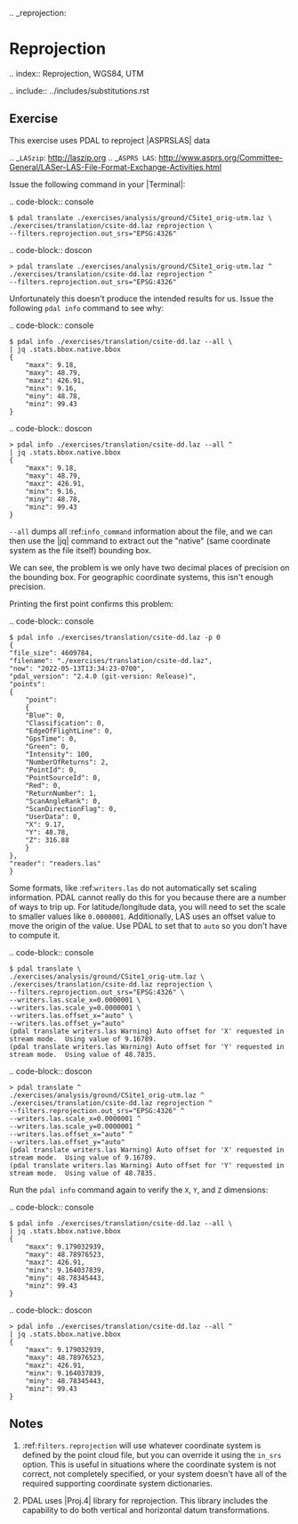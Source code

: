 .. _reprojection:

Reprojection
================================================================================

.. index:: Reprojection, WGS84, UTM

.. include:: ../includes/substitutions.rst

Exercise
--------------------------------------------------------------------------------

This exercise uses PDAL to reproject |ASPRSLAS| data

.. _`LASzip`: http://laszip.org
.. _`ASPRS LAS`: http://www.asprs.org/Committee-General/LASer-LAS-File-Format-Exchange-Activities.html

Issue the following command in your |Terminal|:

.. code-block:: console

    $ pdal translate ./exercises/analysis/ground/CSite1_orig-utm.laz \
    ./exercises/translation/csite-dd.laz reprojection \
    --filters.reprojection.out_srs="EPSG:4326"

.. code-block:: doscon

    > pdal translate ./exercises/analysis/ground/CSite1_orig-utm.laz ^
    ./exercises/translation/csite-dd.laz reprojection ^
    --filters.reprojection.out_srs="EPSG:4326"

Unfortunately this doesn't produce the intended results for us. Issue the
following ``pdal info`` command to see why:

.. code-block:: console

    $ pdal info ./exercises/translation/csite-dd.laz --all \
    | jq .stats.bbox.native.bbox
    {
        "maxx": 9.18,
        "maxy": 48.79,
        "maxz": 426.91,
        "minx": 9.16,
        "miny": 48.78,
        "minz": 99.43
    }

.. code-block:: doscon

    > pdal info ./exercises/translation/csite-dd.laz --all ^
    | jq .stats.bbox.native.bbox
    {
        "maxx": 9.18,
        "maxy": 48.79,
        "maxz": 426.91,
        "minx": 9.16,
        "miny": 48.78,
        "minz": 99.43
    }

``--all`` dumps all :ref:`info_command` information about the file, and we can
then use the |jq| command to extract out the "native" (same coordinate system
as the file itself) bounding box.

We can see, the problem is we only have two decimal places of precision on the
bounding box. For geographic coordinate systems, this isn't enough precision.

Printing the first point confirms this problem:

.. code-block:: console

    $ pdal info ./exercises/translation/csite-dd.laz -p 0
    {
    "file_size": 4609784,
    "filename": "./exercises/translation/csite-dd.laz",
    "now": "2022-05-13T13:34:23-0700",
    "pdal_version": "2.4.0 (git-version: Release)",
    "points":
    {
        "point":
        {
        "Blue": 0,
        "Classification": 0,
        "EdgeOfFlightLine": 0,
        "GpsTime": 0,
        "Green": 0,
        "Intensity": 100,
        "NumberOfReturns": 2,
        "PointId": 0,
        "PointSourceId": 0,
        "Red": 0,
        "ReturnNumber": 1,
        "ScanAngleRank": 0,
        "ScanDirectionFlag": 0,
        "UserData": 0,
        "X": 9.17,
        "Y": 48.78,
        "Z": 316.88
        }
    },
    "reader": "readers.las"
    }


Some formats, like :ref:`writers.las` do not automatically set scaling
information. PDAL cannot really do this for you because there are a number
of ways to trip up. For latitude/longitude data, you will need to set the scale
to smaller values like ``0.0000001``. Additionally, LAS uses an offset value to
move the origin of the value. Use PDAL to set that to ``auto`` so you don't
have to compute it.

.. code-block:: console

    $ pdal translate \
    ./exercises/analysis/ground/CSite1_orig-utm.laz \
    ./exercises/translation/csite-dd.laz reprojection \
    --filters.reprojection.out_srs="EPSG:4326" \
    --writers.las.scale_x=0.0000001 \
    --writers.las.scale_y=0.0000001 \
    --writers.las.offset_x="auto" \
    --writers.las.offset_y="auto"
    (pdal translate writers.las Warning) Auto offset for 'X' requested in stream mode.  Using value of 9.16789.
    (pdal translate writers.las Warning) Auto offset for 'Y' requested in stream mode.  Using value of 48.7835.

.. code-block:: doscon

    > pdal translate ^
    ./exercises/analysis/ground/CSite1_orig-utm.laz ^
    ./exercises/translation/csite-dd.laz reprojection ^
    --filters.reprojection.out_srs="EPSG:4326" ^
    --writers.las.scale_x=0.0000001 ^
    --writers.las.scale_y=0.0000001 ^
    --writers.las.offset_x="auto" ^
    --writers.las.offset_y="auto"
    (pdal translate writers.las Warning) Auto offset for 'X' requested in stream mode.  Using value of 9.16789.
    (pdal translate writers.las Warning) Auto offset for 'Y' requested in stream mode.  Using value of 48.7835.

Run the ``pdal info`` command again to verify the ``X``, ``Y``, and ``Z``
dimensions:

.. code-block:: console

    $ pdal info ./exercises/translation/csite-dd.laz --all \
    | jq .stats.bbox.native.bbox
    {
        "maxx": 9.179032939,
        "maxy": 48.78976523,
        "maxz": 426.91,
        "minx": 9.164037839,
        "miny": 48.78345443,
        "minz": 99.43
    }

.. code-block:: doscon

    > pdal info ./exercises/translation/csite-dd.laz --all ^
    | jq .stats.bbox.native.bbox
    {
        "maxx": 9.179032939,
        "maxy": 48.78976523,
        "maxz": 426.91,
        "minx": 9.164037839,
        "miny": 48.78345443,
        "minz": 99.43
    }

Notes
--------------------------------------------------------------------------------

1. :ref:`filters.reprojection` will use whatever coordinate system is defined
   by the point cloud file, but you can override it using the ``in_srs``
   option. This is useful in situations where the coordinate system is not
   correct, not completely specified, or your system doesn't have all of the
   required supporting coordinate system dictionaries.

2. PDAL uses |Proj.4| library for reprojection. This library includes the
   capability to do both vertical and horizontal datum transformations.
